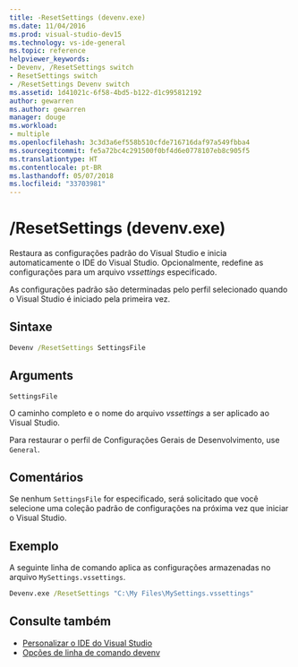 ```yaml
---
title: -ResetSettings (devenv.exe)
ms.date: 11/04/2016
ms.prod: visual-studio-dev15
ms.technology: vs-ide-general
ms.topic: reference
helpviewer_keywords:
- Devenv, /ResetSettings switch
- ResetSettings switch
- /ResetSettings Devenv switch
ms.assetid: 1d41021c-6f58-4bd5-b122-d1c995812192
author: gewarren
ms.author: gewarren
manager: douge
ms.workload:
- multiple
ms.openlocfilehash: 3c3d3a6ef558b510cfde716716daf97a549fbba4
ms.sourcegitcommit: fe5a72bc4c291500f0bf4d6e0778107eb8c905f5
ms.translationtype: HT
ms.contentlocale: pt-BR
ms.lasthandoff: 05/07/2018
ms.locfileid: "33703981"
---
```

# <a name="resetsettings-devenvexe"></a>/ResetSettings (devenv.exe)

Restaura as configurações padrão do Visual Studio e inicia automaticamente o IDE do Visual Studio. Opcionalmente, redefine as configurações para um arquivo *vssettings* especificado.

As configurações padrão são determinadas pelo perfil selecionado quando o Visual Studio é iniciado pela primeira vez.

## <a name="syntax"></a>Sintaxe

```cmd
Devenv /ResetSettings SettingsFile
```

## <a name="arguments"></a>Arguments

`SettingsFile`

O caminho completo e o nome do arquivo *vssettings* a ser aplicado ao Visual Studio.

Para restaurar o perfil de Configurações Gerais de Desenvolvimento, use `General`.

## <a name="remarks"></a>Comentários

Se nenhum `SettingsFile` for especificado, será solicitado que você selecione uma coleção padrão de configurações na próxima vez que iniciar o Visual Studio.

## <a name="example"></a>Exemplo

A seguinte linha de comando aplica as configurações armazenadas no arquivo `MySettings.vssettings`.

```cmd
Devenv.exe /ResetSettings "C:\My Files\MySettings.vssettings"
```

## <a name="see-also"></a>Consulte também

- [Personalizar o IDE do Visual Studio](../../ide/personalizing-the-visual-studio-ide.md)
- [Opções de linha de comando devenv](../../ide/reference/devenv-command-line-switches.md)